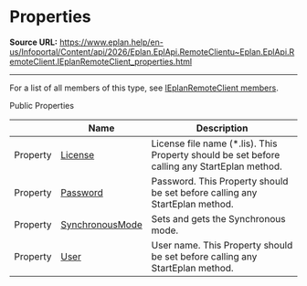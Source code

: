# Properties

**Source URL:** https://www.eplan.help/en-us/Infoportal/Content/api/2026/Eplan.EplApi.RemoteClientu~Eplan.EplApi.RemoteClient.IEplanRemoteClient_properties.html

---

For a list of all members of this type, see [IEplanRemoteClient members](Eplan.EplApi.RemoteClientu~Eplan.EplApi.RemoteClient.IEplanRemoteClient_members.html).

Public Properties

|  | Name | Description |
| --- | --- | --- |
| Property | [License](Eplan.EplApi.RemoteClientu~Eplan.EplApi.RemoteClient.IEplanRemoteClient~License.html) | License file name (\*.lis). This Property should be set before calling any StartEplan method. |
| Property | [Password](Eplan.EplApi.RemoteClientu~Eplan.EplApi.RemoteClient.IEplanRemoteClient~Password.html) | Password. This Property should be set before calling any StartEplan method. |
| Property | [SynchronousMode](Eplan.EplApi.RemoteClientu~Eplan.EplApi.RemoteClient.IEplanRemoteClient~SynchronousMode.html) | Sets and gets the Synchronous mode. |
| Property | [User](Eplan.EplApi.RemoteClientu~Eplan.EplApi.RemoteClient.IEplanRemoteClient~User.html) | User name. This Property should be set before calling any StartEplan method. |



